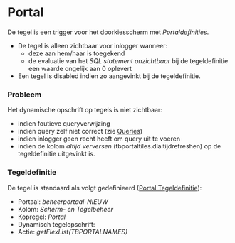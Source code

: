 # Portal

De tegel is een trigger voor het doorkiesscherm met _Portaldefinities_.

- De tegel is alleen zichtbaar voor inlogger wanneer:
  - deze aan hem/haar is toegekend
  - de evaluatie van het _SQL statement onzichtbaar_ bij de tegeldefinitie een waarde ongelijk aan 0 oplevert
- Een tegel is disabled indien zo aangevinkt bij de tegeldefinitie.

### Probleem

Het dynamische opschrift op tegels is niet zichtbaar:

- indien foutieve queryverwijzing
- indien query zelf niet correct (zie [Queries](/instellen_inrichten/queries.md))
- indien inlogger geen recht heeft om query uit te voeren
- indien de kolom _altijd verversen_ (tbportaltiles.dlaltijdrefreshen) op de tegeldefinitie uitgevinkt is.

### Tegeldefinitie

De tegel is standaard als volgt gedefinieerd ([Portal Tegeldefinitie](/instellen_inrichten/portaldefinitie/portal_tegel.md)):

- Portaal: _beheerportaal-NIEUW_
- Kolom: _Scherm- en Tegelbeheer_
- Kopregel: _Portal_
- Dynamisch tegelopschrift:
- Actie: _getFlexList(TBPORTALNAMES)_
